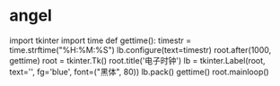 # angel
import tkinter
import time
def gettime():
    timestr = time.strftime("%H:%M:%S")
    lb.configure(text=timestr)
    root.after(1000, gettime)
root = tkinter.Tk()
root.title('电子时钟')
lb = tkinter.Label(root, text='', fg='blue', font=("黑体", 80))
lb.pack()
gettime()
root.mainloop()
